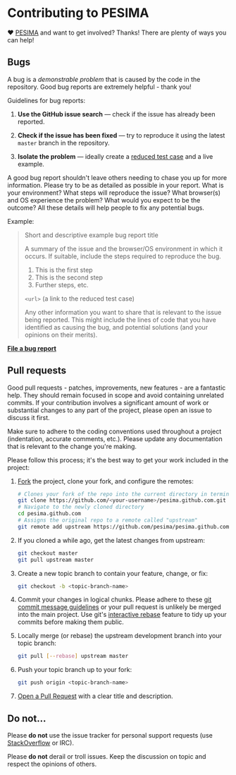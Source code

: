 # Contributing to PESIMA

♥ [PESIMA](http://pesima.net) and want to get involved?
Thanks! There are plenty of ways you can help!


## Bugs

A bug is a _demonstrable problem_ that is caused by the code in the
repository. Good bug reports are extremely helpful - thank you!

Guidelines for bug reports:

1. **Use the GitHub issue search** &mdash; check if the issue has already been
   reported.

2. **Check if the issue has been fixed** &mdash; try to reproduce it using the
   latest `master` branch in the repository.

3. **Isolate the problem** &mdash; ideally create a [reduced test
   case](http://css-tricks.com/6263-reduced-test-cases/) and a live example.

A good bug report shouldn't leave others needing to chase you up for more
information. Please try to be as detailed as possible in your report. What is
your environment? What steps will reproduce the issue? What browser(s) and OS
experience the problem? What would you expect to be the outcome? All these
details will help people to fix any potential bugs.

Example:

> Short and descriptive example bug report title
>
> A summary of the issue and the browser/OS environment in which it occurs. If
> suitable, include the steps required to reproduce the bug.
>
> 1. This is the first step
> 2. This is the second step
> 3. Further steps, etc.
>
> `<url>` (a link to the reduced test case)
>
> Any other information you want to share that is relevant to the issue being
> reported. This might include the lines of code that you have identified as
> causing the bug, and potential solutions (and your opinions on their
> merits).

**[File a bug report](https://github.com/pesima/pesima.github.io/issues/)**


## Pull requests

Good pull requests - patches, improvements, new features - are a fantastic
help. They should remain focused in scope and avoid containing unrelated
commits. If your contribution involves a significant amount of work or substantial
changes to any part of the project, please open an issue to discuss it first.

Make sure to adhere to the coding conventions used throughout a project
(indentation, accurate comments, etc.). Please update any documentation that is
relevant to the change you're making.

Please follow this process; it's the best way to get your work included in the
project:

1. [Fork](http://help.github.com/fork-a-repo/) the project, clone your fork,
   and configure the remotes:

   ```bash
   # Clones your fork of the repo into the current directory in terminal
   git clone https://github.com/<your-username>/pesima.github.com.git
   # Navigate to the newly cloned directory
   cd pesima.github.com
   # Assigns the original repo to a remote called "upstream"
   git remote add upstream https://github.com/pesima/pesima.github.com.git
   ```

2. If you cloned a while ago, get the latest changes from upstream:

   ```bash
   git checkout master
   git pull upstream master
   ```

3. Create a new topic branch to contain your feature, change, or fix:

   ```bash
   git checkout -b <topic-branch-name>
   ```

4. Commit your changes in logical chunks. Please adhere to these [git commit
   message
   guidelines](http://tbaggery.com/2008/04/19/a-note-about-git-commit-messages.html)
   or your pull request is unlikely be merged into the main project. Use git's
   [interactive rebase](https://help.github.com/articles/interactive-rebase)
   feature to tidy up your commits before making them public.

5. Locally merge (or rebase) the upstream development branch into your topic branch:

   ```bash
   git pull [--rebase] upstream master
   ```

6. Push your topic branch up to your fork:

   ```bash
   git push origin <topic-branch-name>
   ```

10. [Open a Pull Request](https://help.github.com/articles/using-pull-requests) with a
    clear title and description.


## Do not…

Please **do not** use the issue tracker for personal support requests (use
[StackOverflow](http://stackoverflow.com/questions/tagged/pesima) or IRC).

Please **do not** derail or troll issues. Keep the
discussion on topic and respect the opinions of others.
